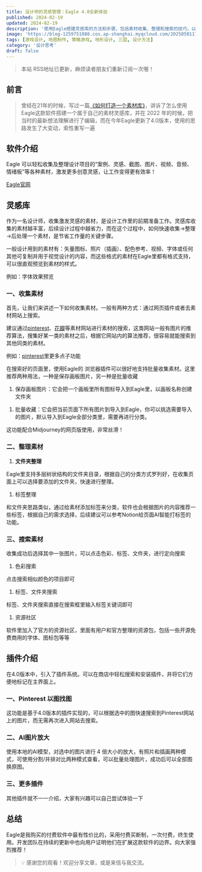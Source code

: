 ```yaml
---
title: 设计师的灵感管理：Eagle 4.0全新体验
published: 2024-02-19
updated: 2024-02-19
description: '使用Eagle搭建灵感库的方法和步骤，包括素材收集、整理和搜索的技巧，以及介绍了软件的插件系统和一些插件的功能'
image: 'https://blog-1259751088.cos.ap-shanghai.myqcloud.com/20250501174749078.png?imageSlim'
tags: [游戏设计, 地图制作, 策略游戏, 地形设计, 三国, 设计方法]
category: '设计思考'
draft: false
---
```


> 本站 RSS地址已更新，麻烦读者朋友们重新订阅一次喔！

## 前言

> 曾经在21年的时候，写过一篇[《如何打造一个素材库》](https://www.chawfoo.com/article/design2)，讲诉了怎么使用Eagle这款软件搭建一个属于自己的素材灵感库，并在 2022 年的时候，把当时的最新想法理解进行了编辑，而在今年Eagle更新了4.0版本，使用的思路发生了大变动，索性重写一遍

## 软件介绍

Eagle 可以轻松收集及整理设计项目的“案例、灵感、截图、图片、视频、音频、情绪板”等各种素材，激发更多创意灵感，让工作变得更有效率！

[Eagle官网](https://eagle.cool/)

## 灵感库

作为一名设计师，收集激发灵感的素材，是设计工作里的前期准备工作。灵感库收集的素材越丰富，后续设计过程中越省力，而在这个过程中，如何快速收集→整理→后处理一个素材，是节省工作量的关键步骤。

一般设计用到的素材有：矢量图标、照片（插画）、配色参考、视频、字体或任何其他可复制并用于视觉设计的内容，而这些格式的素材在Eagle里都有格式支持，可以很直观预览到素材的样式。

例如：字体效果预览

<!-- ![](https://blog-1259751088.cos.ap-shanghai.myqcloud.com/20250102190432190.png?imageSlim) -->

### 一、收集素材

首先，让我们来讲述一下如何收集素材。一般有两种方式：通过网页插件或者去素材网站上搜索。

建议通过[pinterest](https://www.pinterest.com/)、[花瓣](https://huaban.com/)等素材网站进行素材的搜索，这类网站一般有图片的推荐算法，搜集好某一类的素材之后，根据它网站内的算法推荐，很容易就能搜索到其他同类的素材。

例如：[pinterest](https://www.pinterest.com/)里更多点子功能

<!-- ![](https://blog-1259751088.cos.ap-shanghai.myqcloud.com/20250102190519994.png?imageSlim) -->

在搜索好的页面里，使用Eagle的 浏览器插件可以很好地支持批量收集素材。这里推荐两种用法，一种是保存画板图片，另一种是批量收藏

1. 保存画板图片：它会把一个画板里所有图标导入到Eagle里，以画板名称创建文件夹

<!-- ![](https://blog-1259751088.cos.ap-shanghai.myqcloud.com/20250102190543663.png?imageSlim) -->

1. 批量收藏：它会把当前页面下所有图片到导入到Eagle，你可以挑选需要导入的图片，默认导入到Eagle全部分类里，需要再进行分类。

<!-- ![](https://blog-1259751088.cos.ap-shanghai.myqcloud.com/20250102190608963.png?imageSlim) -->

这功能配合Midjourney的网页版使用，非常丝滑！

<!-- ![](https://blog-1259751088.cos.ap-shanghai.myqcloud.com/20250102190631100.png?imageSlim) -->

### 二、整理素材

1. **文件夹整理**

Eagle里支持多层树状结构的文件夹目录，根据自己的分类方式罗列好，在收集页面上可以选择要添加的文件夹，快速进行整理。

<!-- ![](https://blog-1259751088.cos.ap-shanghai.myqcloud.com/20250102190652322.png?imageSlim) -->

1. 标签整理

和文件夹思路类似，通过给素材添加标签来分类，软件也会根据图片的内容推荐一些标签，根据自己的需求选择，后续建议可以参考Notion给页面AI智能打标签的功能。

<!-- ![](https://blog-1259751088.cos.ap-shanghai.myqcloud.com/20250102190711960.png?imageSlim) -->

### 三、搜索素材

收集成功后选择其中一张图片，可以点击色彩、标签、文件夹，进行定向搜索

1. 色彩搜索

点击搜索相似颜色的项目即可

<!-- ![](https://blog-1259751088.cos.ap-shanghai.myqcloud.com/20250102190739085.png?imageSlim) -->

1. 标签、文件夹搜索

标签、文件夹搜索直接在搜索框里输入标签关键词即可

<!-- ![](https://blog-1259751088.cos.ap-shanghai.myqcloud.com/20250102190754384.png?imageSlim) -->

1. 资源社区

软件里加入了官方的资源社区，里面有用户和官方整理的资源包，包括一些开源免费商用的字体、图标包等等

<!-- ![](https://blog-1259751088.cos.ap-shanghai.myqcloud.com/20250102190813750.png?imageSlim) -->

## 插件介绍

在4.0版本中，引入了插件系统。可以在商店中轻松搜索和安装插件，并将它们方便地标记在主界面上。

### 一、Pinterest 以图找图

这功能是基于4.0版本的插件实现的，可以根据选中的图快速搜索到Pinterest网站上的图片，而无需再次进入网站去搜索。

<!-- ![](https://blog-1259751088.cos.ap-shanghai.myqcloud.com/20250102190829917.png?imageSlim) -->

### 二、AI图片放大

使用本地的AI模型，对选中的图片进行 4 倍大小的放大，有照片和插画两种模式，可使用分割/并排对比两种模式查看，可以批量处理图片，成功后可以全部图换原图。

<!-- ![](https://blog-1259751088.cos.ap-shanghai.myqcloud.com/20250102190842697.png?imageSlim) -->

### 三、更多插件

其他插件就不一一介绍，大家有兴趣可以自己尝试体验一下

<!-- ![](https://blog-1259751088.cos.ap-shanghai.myqcloud.com/20250102190900225.png?imageSlim) -->

## 总结

Eagle是我购买的付费软件中最有性价比的，采用付费买断制，一次付费，终生使用。开发团队在持续的更新中也向用户证明他们在扩展这款软件的边界。向大家强烈推荐！

> 💡 感谢您的观看！欢迎分享文章，或是来信与我交流。
